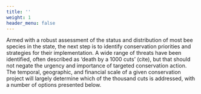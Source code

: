```yaml
---
title: ''
weight: 1
header_menu: false
---
```


Armed with a robust assessment of the status and distribution of most bee species in the state, the next step is to identify conservation priorities and strategies for their implementation. A wide range of threats have been identified, often described as ‘death by a 1000 cuts’ (cite), but that should not negate the urgency and importance of targeted conservation action. The temporal, geographic, and financial scale of a given conservation project will largely determine which of the thousand cuts is addressed, with a number of options presented below. 

